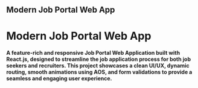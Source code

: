 ## **Modern Job Portal Web App**
<h1><b>Modern Job Portal Web App</b></h1>

#### A feature-rich and responsive Job Portal Web Application built with React.js, designed to streamline the job application process for both job seekers and recruiters. This project showcases a clean UI/UX, dynamic routing, smooth animations using AOS, and form validations to provide a seamless and engaging user experience.
